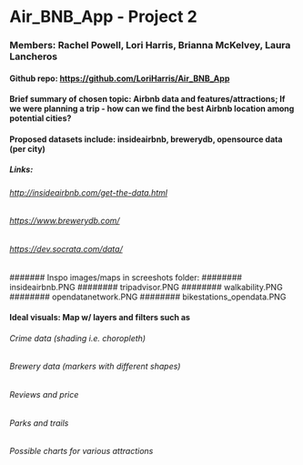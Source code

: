 # Air_BNB_App - Project 2
### Members: Rachel Powell, Lori Harris, Brianna McKelvey, Laura Lancheros
#### Github repo: https://github.com/LoriHarris/Air_BNB_App

#### Brief summary of chosen topic: Airbnb data and features/attractions; If we were planning a trip - how can we find the best Airbnb location among potential cities?
#### Proposed datasets include: insideairbnb, brewerydb, opensource data (per city)
##### Links: 
###### http://insideairbnb.com/get-the-data.html
###### https://www.brewerydb.com/
###### https://dev.socrata.com/data/ 
####### Inspo images/maps in screeshots folder:
######## insideairbnb.PNG
######## tripadvisor.PNG
######## walkability.PNG
######## opendatanetwork.PNG
######## bikestations_opendata.PNG




#### Ideal visuals: Map w/ layers and filters such as
###### Crime data (shading i.e. choropleth)
###### Brewery data (markers with different shapes)
###### Reviews and price
###### Parks and trails
###### Possible charts for various attractions